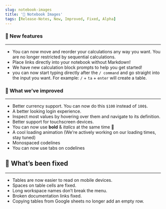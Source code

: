```yaml
---
slug: notebook-images
title: '📸 Notebook Images'
tags: [Release-Notes, New, Improved, Fixed, Alpha]
---
```


### 🌱 New features

---

- You can now move and reorder your calculations any way you want. You are no longer restricted by sequential calculations.
- Place links directly into your notebook without Markdown!
- We have new calculation block prompts to help you get started!
- you can now start typing directly after the `/ command` and go straight into the input you want. For example: `/` + `ta` + `enter` will create a table.

### 💪 What we’ve improved

---

- Better currency support. You can now do this `$100` instead of `100$`.
- A better looking login experience.
- Inspect most values by hovering over them and navigate to its definition.
- Better support for touchscreen devices.
- You can now use **bold** & _italics_ at the same time 🎉
- A cool loading animation (We're actively working on our loading times, stay tuned)
- Monospaced codelines
- You can now use tabs on codelines

## 🔨 What’s been fixed

---

- Tables are now easier to read on mobile devices.
- Spaces on table cells are fixed.
- Long workspace names don’t break the menu.
- Broken documentation links fixed.
- Copying tables from Google sheets no longer add an empty row.

